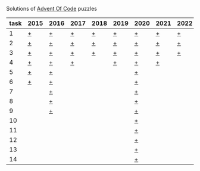 Solutions of [Advent Of Code](https://adventofcode.com) puzzles

task | 2015 | 2016 | 2017 | 2018 | 2019 | 2020 | 2021                                     | 2022
------------ | ------------ | ------------ | ------------- | ------------- | ------------- | ------------- |------------------------------------------| -------------
1  | [+](https://adventofcode.com/2015/day/1) | [+](https://adventofcode.com/2016/day/1) | [+](https://adventofcode.com/2017/day/1) | [+](https://adventofcode.com/2018/day/1) | [+](https://adventofcode.com/2019/day/1) | [+](https://adventofcode.com/2020/day/1) | [+](https://adventofcode.com/2021/day/1) | [+](https://adventofcode.com/2022/day/1)
2  | [+](https://adventofcode.com/2015/day/2) | [+](https://adventofcode.com/2016/day/2) | [+](https://adventofcode.com/2017/day/2) | [+](https://adventofcode.com/2019/day/2) | [+](https://adventofcode.com/2019/day/1) | [+](https://adventofcode.com/2020/day/2) | [+](https://adventofcode.com/2021/day/2) | [+](https://adventofcode.com/2022/day/2)
3  | [+](https://adventofcode.com/2015/day/3) | [+](https://adventofcode.com/2016/day/3) | [+](https://adventofcode.com/2017/day/3) | [+](https://adventofcode.com/2018/day/3) | [+](https://adventofcode.com/2019/day/3) | [+](https://adventofcode.com/2020/day/3) | [+](https://adventofcode.com/2021/day/3) | [+](https://adventofcode.com/2022/day/3)
4  | [+](https://adventofcode.com/2015/day/4) | [+](https://adventofcode.com/2016/day/4) | [+](https://adventofcode.com/2017/day/4) | | [+](https://adventofcode.com/2019/day/4) | [+](https://adventofcode.com/2020/day/4) | [+](https://adventofcode.com/2021/day/4)| |
5  | [+](https://adventofcode.com/2015/day/5) | [+](https://adventofcode.com/2016/day/5) | | | | [+](https://adventofcode.com/2020/day/5) |                                          |
6  | [+](https://adventofcode.com/2015/day/6) | [+](https://adventofcode.com/2016/day/6) | | | | [+](https://adventofcode.com/2020/day/6) |                                          |
7  |   | [+](https://adventofcode.com/2016/day/7) | | | | [+](https://adventofcode.com/2020/day/7) |                                          |
8  |   | [+](https://adventofcode.com/2016/day/8) | | | | [+](https://adventofcode.com/2020/day/8) |                                          |
9  |   | [+](https://adventofcode.com/2016/day/9) | | | | [+](https://adventofcode.com/2020/day/9) |                                          |
10 |   | | | | | [+](https://adventofcode.com/2020/day/10) |                                          |
11 |   | | | | | [+](https://adventofcode.com/2020/day/11) |                                          |
12 |   | | | | | [+](https://adventofcode.com/2020/day/12) |                                          |
13 |   | | | | | [+](https://adventofcode.com/2020/day/13) |                                          |
14 |   | | | | | [+](https://adventofcode.com/2020/day/14) |                                          |
